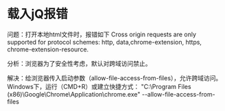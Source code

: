 # 载入jQ报错
问题：打开本地html文件时，报错如下
Cross origin requests are only supported for protocol schemes: http, data,chrome-extension, https, chrome-extension-resource.

分析：浏览器为了安全性考虑，默认对跨域访问禁止。

解决：给浏览器传入启动参数（allow-file-access-from-files），允许跨域访问。
Windows下，运行（CMD+R）或建立快捷方式：
"C:\Program Files (x86)\Google\Chrome\Application\chrome.exe" --allow-file-access-from-files

